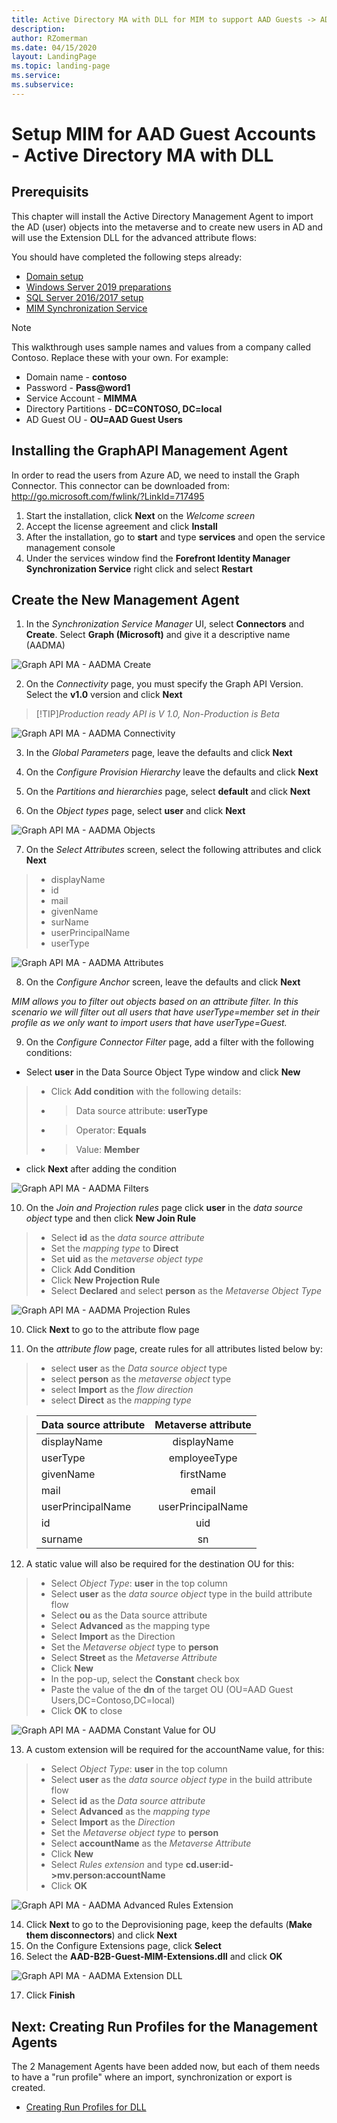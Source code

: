 ```yaml
---
title: Active Directory MA with DLL for MIM to support AAD Guests -> AD
description: 
author: RZomerman
ms.date: 04/15/2020
layout: LandingPage
ms.topic: landing-page
ms.service: 
ms.subservice:
---
```


# Setup MIM for AAD Guest Accounts - Active Directory MA with DLL

## Prerequisits
This chapter will install the Active Directory Management Agent to import the AD (user) objects into the metaverse and to create new users in AD and will use the Extension DLL for the advanced attribute flows:

You should have completed the following steps already:

- [Domain setup](preparedomain.md)
- [Windows Server 2019 preparations](prepare-server-ws-2019.md)
- [SQL Server 2016/2017 setup](install-SQL-server.md)
- [MIM Synchronization Service](install-mim-sync-service.md)

> [!NOTE]
> This walkthrough uses sample names and values from a company called Contoso. Replace these with your own. For example:
> - Domain name - **contoso**
> - Password - **Pass@word1**
> - Service Account - **MIMMA**
> - Directory Partitions - **DC=CONTOSO, DC=local**
> - AD Guest OU - **OU=AAD Guest Users**

## Installing the GraphAPI Management Agent
In order to read the users from Azure AD, we need to install the Graph Connector. This connector can be downloaded from: http://go.microsoft.com/fwlink/?LinkId=717495
1. Start the installation, click **Next** on the _Welcome screen_ 
2. Accept the license agreement and click **Install** 
3. After the installation, go to **start** and type **services** and open the service management console 
4. Under the services window find the **Forefront Identity Manager Synchronization Service** right click and select **Restart** 

## Create the New Management Agent 
1. In the _Synchronization Service Manager_ UI, select **Connectors** and **Create**. Select **Graph (Microsoft)** and give it a descriptive name (AADMA) 

![Graph API MA - AADMA Create](./images/1.AADMACreate.png)

2. On the _Connectivity_ page, you must specify the Graph API Version. Select the **v1.0** version and click **Next**

> [!TIP]_Production ready API is V 1.0, Non-Production is Beta_

![Graph API MA - AADMA Connectivity](./images/2.AADMAConnectivity.png)

3. In the _Global Parameters_ page, leave the defaults and click **Next**

4.	On the _Configure Provision Hierarchy_ leave the defaults and click **Next**

5. On the _Partitions and hierarchies_ page, select **default** and click **Next** 

6. On the _Object types_ page, select **user** and click **Next**

![Graph API MA - AADMA Objects](./images/6.AADMAObjectTypes.png)

7. On the _Select Attributes_ screen, select the following attributes and click **Next**

> - displayName
> - id
> - mail
> - givenName
> - surName
> - userPrincipalName
> - userType

![Graph API MA - AADMA Attributes](./images/7.AADMAAttributes.png)

8. On the _Configure Anchor_ screen, leave the defaults and click **Next**

_MIM allows you to filter out objects based on an attribute filter. In this scenario we will filter out all users that have userType=member set in their profile as we only want to import users that have userType=Guest._

9. On the _Configure Connector Filter_ page, add a filter with the following conditions:
- Select **user** in the Data Source Object Type window and click **New**
> - Click **Add condition** with the following details:
> - > Data source attribute: **userType**
> - > Operator: **Equals**
> - > Value: **Member**
- click **Next** after adding the condition  

![Graph API MA - AADMA Filters](./images/9.AADMAFilters.png)

10.	On the _Join and Projection rules_ page click **user** in the _data source object_ type and then click **New Join Rule**
> - Select **id** as the _data source attribute_
> - Set the _mapping type_ to **Direct**
> - Set **uid** as the _metaverse object type_
> - Click **Add Condition**
> - Click **New Projection Rule**
> - Select **Declared** and select **person** as the _Metaverse Object Type_

![Graph API MA - AADMA Projection Rules](./images/1.GraphAPIDLLProjection.png)

10.	Click **Next** to go to the attribute flow page

11.	On the _attribute flow_ page, create rules for all attributes listed below by:
> - select **user** as the _Data source object_ type
> - select **person** as the _metaverse object_ type
> - select **Import** as the _flow direction_
> - select **Direct** as the _mapping type_

> |Data source attribute | Metaverse attribute |
> |----------------------|:--------------------:
> |displayName | displayName |
> |userType | employeeType |
> |givenName | firstName |
> |mail | email |
> |userPrincipalName | userPrincipalName |
> |id | uid |
> |surname | sn |

12.	A static value will also be required for the destination OU for this: 
> - Select _Object Type_: **user** in the top column
> - Select **user** as the _data source object_ type in the build attribute flow
> - Select **ou** as the Data source attribute
> - Select **Advanced** as the mapping type
> - Select **Import** as the Direction
> - Set the _Metaverse object_ type to **person**
> - Select **Street** as the _Metaverse Attribute_
> - Click **New**
> - In the pop-up, select the **Constant** check box
> - Paste the value of the **dn** of the target OU (OU=AAD Guest Users,DC=Contoso,DC=local)
> - Click **OK** to close

![Graph API MA - AADMA Constant Value for OU](./images/2.GraphAPIDLLOUConstantValue.png)

13.	A custom extension will be required for the accountName value, for this:
> - Select _Object Type_: **user** in the top column
> - Select **user** as the _data source object type_ in the build attribute flow
> - Select **id** as the _Data source attribute_
> - Select **Advanced** as the _mapping type_
> - Select **Import** as the _Direction_
> - Set the _Metaverse object type_ to **person**
> - Select **accountName** as the _Metaverse Attribute_
> - Click **New**
> - Select _Rules extension_ and type **cd.user:id->mv.person:accountName**
> - Click **OK**

![Graph API MA - AADMA Advanced Rules Extension](./images/3.GraphAPIDLLAdvancedRulesExtension.png)

14.	Click **Next** to go to the Deprovisioning page, keep the defaults (**Make them disconnectors**) and click **Next**
15.	On the Configure Extensions page, click **Select**
16.	Select the **AAD-B2B-Guest-MIM-Extensions.dll** and click **OK**

![Graph API MA - AADMA Extension DLL](./images/4.GraphAPIDLLConfigureExtensions.png)

17.	Click **Finish**

## Next: Creating Run Profiles for the Management Agents
The 2 Management Agents have been added now, but each of them needs to have a "run profile" where an import, synchronization or export is created.
- [Creating Run Profiles for DLL](configuring-MA-runprofiles-dll.md)
